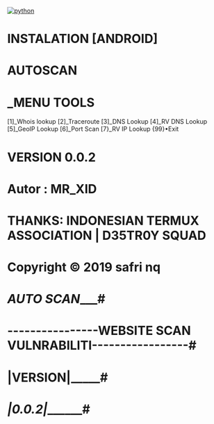 [![python](https://img.shields.io/badge/python-2.7-brightgreen.svg)](https://www.python.org/downloads/release/python-2714/)
# INSTALATION [ANDROID]
# AUTOSCAN 
# _MENU TOOLS
[1]_Whois lookup
[2]_Traceroute
[3]_DNS Lookup
[4]_RV DNS Lookup
[5]_GeoIP Lookup
[6]_Port Scan
[7}_RV IP Lookup
{99}•Exit
# VERSION 0.0.2
# Autor : MR_XID
# THANKS: INDONESIAN TERMUX ASSOCIATION | D35TR0Y SQUAD
# Copyright © 2019 safri nq
# _______________________AUTO SCAN__________________________#
# ----------------WEBSITE SCAN VULNRABILITI-----------------#
# ______________________|VERSION|___________________________#
# _______________________|0.0.2|_____________________________#
